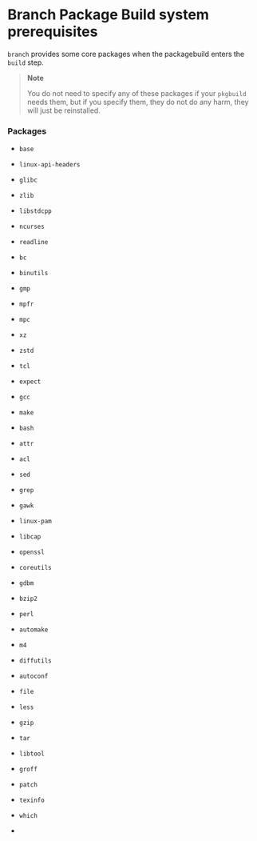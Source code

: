 # Branch Package Build system prerequisites

`branch` provides some core packages when the packagebuild enters the `build` step.

> **Note**
> 
> You do not need to specify any of these packages if your `pkgbuild` needs them, but if you specify them, they do not do any harm, they will just be reinstalled.

### Packages

- `base`

- `linux-api-headers`

- `glibc`

- `zlib`

- `libstdcpp`

- `ncurses`

- `readline`

- `bc`

- `binutils`

- `gmp`

- `mpfr`

- `mpc`

- `xz`

- `zstd`

- `tcl`

- `expect`

- `gcc`

- `make`

- `bash`

- `attr`

- `acl`

- `sed`

- `grep`

- `gawk`

- `linux-pam`

- `libcap`

- `openssl`

- `coreutils`

- `gdbm`

- `bzip2`

- `perl`

- `automake`

- `m4`

- `diffutils`

- `autoconf`

- `file`

- `less`

- `gzip`

- `tar`

- `libtool`

- `groff`

- `patch`

- `texinfo`

- `which`

- 
